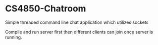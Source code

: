 # CS4850-Chatroom
Simple threaded command line chat application which utilizes sockets 

Compile and run server first then different clients can join once server is running. 
